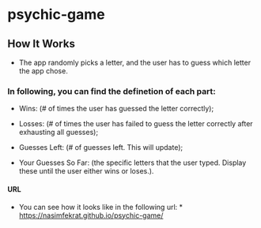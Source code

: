# psychic-game
## How It Works

* The app randomly picks a letter, and the user has to guess which letter the app chose.

### In following, you can find the definetion of each part:

* Wins: (# of times the user has guessed the letter correctly);

* Losses: (# of times the user has failed to guess the letter correctly after exhausting all guesses);

* Guesses Left: (# of guesses left. This will update);

* Your Guesses So Far: (the specific letters that the user typed. Display these until the user either wins or loses.).

#### URL

* You can see how it looks like in the following url:
      *  https://nasimfekrat.github.io/psychic-game/
